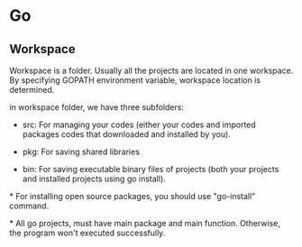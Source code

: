 # Go

## Workspace
Workspace is a folder. Usually all the projects are located in one workspace. By specifying GOPATH environment variable, workspace location is determined.

in workspace folder, we have three subfolders:

* src: For managing your codes (either your codes and imported packages codes that downloaded and installed by you).

* pkg: For saving shared libraries

* bin: For saving executable binary files of projects (both your projects and installed projects using go install).

\* For installing open source packages, you should use "go-install" command.

\* All go projects, must have main package and main function. Otherwise, the program won't executed successfully.